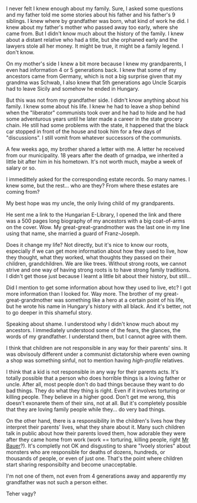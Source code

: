 I never felt I knew enough about my family. Sure, I asked some questions and my father told me some stories about his father and his father's 9 siblings. I knew where by grandfather was born, what kind of work he did. I knew about my father's mother who passed away too early, where she came from. But I didn't know much about the history of the family. I knew about a distant relative who had a title, but she orphaned early and the lawyers stole all her money. It might be true, it might be a family legend. I don't know.

On my mother's side I knew a bit more because I knew my grandparents, I even had information 4 or 5 generations back. I knew that some of my ancestors came from Germany, which is not a big surprise given that my grandma was Schwab, I also knew that 5th generations ago Uncle Scarpis had to leave Sicily and somehow he ended in Hungary.

But this was not from my grandfather side. I didn't know anything about his family. I knew some about his life. I knew he had to leave a shop behind when the "liberator" communists took over and he had to hide and he had some adventurous years until he later made a career in the state grocery chain. He still had some problems with the state, it happened that the black car stopped in front of the house and took him for a few days of "discussions". I still vomit from whatever successors of the communists.

A few weeks ago, my brother shared a letter with me. A letter he received from our municipality. 18 years after the death of grnadpa, we inherited a little bit after him in his hometown. It's not worth much, maybe a week of salary or so.

I immedittely asked for the corresponding estate records. So many names. I knew some, but the rest... who are they? From where these estates are coming from?

My best hope was my uncle, the only living child of my grandparents.

He sent me a link to the Hungarian E-Library, I opened the link and there was a 500 pages long biography of my ancestors with a big coat-of-arms on the cover. Wow. My great-great-grandmother was the last one in my line using that name, she married a guard of Franz-Joseph.

Does it change my life? Not directly, but it's nice to know our roots, especially if we can get more information about how they used to live, how they thought, what they worked, what thoughts they passed on their children, grandchildren. We are like trees. Without strong roots, we cannot strive and one way of having strong roots is to have strong family traditions. I didn't get those just because I learnt a little bit about their history, but still...

Did I mention to get some information about how they used to live, etc? I got more information than I looked for. Way more. The brother of my great-great-grandmother was something like a hero at a certain point of his life, but he wrote his name in Hungary's history with all black. And it's better, not to go deeper in this shameful story.

Speaking about shame. I understood why I didn't know much about my ancestors. I immediately understood some of the fears, the glances, the words of my grandfather. I understand them, but I cannot agree with them.

I think that children are not responsible in any way for their parents' sins. It was obvisouly different under a communist dictatorship where even owning a shop was something sinful, not to mention having *high-profile* relatives.

I think that a kid is not responsible in any way for their parents acts. It's totally possible that a person who does horrible things is a loving father or uncle. After all, most people don't do bad things because they want to do bad things. They do what they thing is right. Even if it involves torturing or killing people. They believe in a higher good. Don't get me wrong, this doesn't exonarete them of their sins, not at all. But it's completely possible that they are loving family people while they... do very bad things.

On the other hand, there is a responsibility in the children's lives how they interpret their parents' lives, what they share about it. Many such children talk in public about how their parents loved them, how adorable they were after they came home from work (work == torturing, killing people, right [Mr Bauer](https://en.wikipedia.org/wiki/Tam%C3%A1s_Bauer)?). It's completly not OK and disgusting to share "lvoely stories" about monsters who are responsible for deaths of dozens, hundreds, or thousands of people, or even of just one. That's the point where children start sharing responsibilty and become unacceptable.

I'm not one of them, not even from 4 generations away and apparently my grandfather was not such a person either.

Teher vagy?